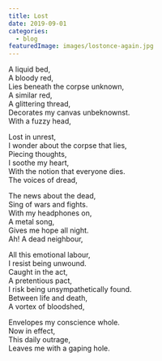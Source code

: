 ```yaml
---
title: Lost
date: 2019-09-01
categories:
  - blog
featuredImage: images/lostonce-again.jpg
---
```


A liquid bed,  
A bloody red,  
Lies beneath the corpse unknown,  
A similar red,  
A glittering thread,  
Decorates my canvas unbeknownst.  
With a fuzzy head,

Lost in unrest,  
I wonder about the corpse that lies,  
Piecing thoughts,  
I soothe my heart,  
With the notion that everyone dies.  
The voices of dread,

The news about the dead,  
Sing of wars and fights.  
With my headphones on,  
A metal song,  
Gives me hope all night.  
Ah! A dead neighbour,

All this emotional labour,  
I resist being unwound.  
Caught in the act,  
A pretentious pact,  
I risk being unsympathetically found.  
Between life and death,  
A vortex of bloodshed,

Envelopes my conscience whole.  
Now in effect,  
This daily outrage,  
Leaves me with a gaping hole.
